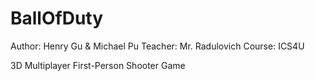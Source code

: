 # BallOfDuty

Author: Henry Gu & Michael Pu 
Teacher: Mr. Radulovich 
Course: ICS4U

3D Multiplayer First-Person Shooter Game
